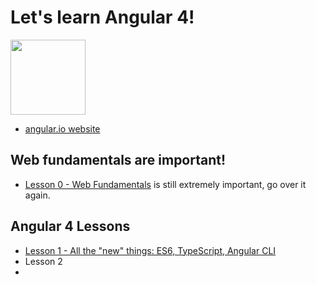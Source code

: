 # Let's learn Angular 4!
<a href="https://angular.io"><img src="https://angular.io/resources/images/logos/angular/angular.svg" width="120"></a>

- [angular.io website](https://angular.io)

## Web fundamentals are important! 
- [Lesson 0 - Web Fundamentals](https://github.com/delta1/learn-angular1/blob/master/Lesson0/index.md) is still extremely important, go over it again. 

## Angular 4 Lessons
- [Lesson 1 - All the "new" things: ES6, TypeScript, Angular CLI](Lesson1/index.md)
- Lesson 2
- 


